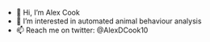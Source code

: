 - 👋 Hi, I’m Alex Cook
- 👀 I’m interested in automated animal behaviour analysis
- 📫 Reach me on twitter: @AlexDCook10
